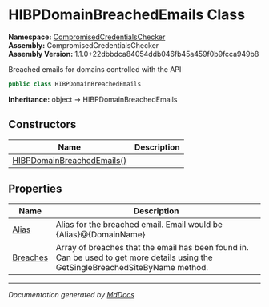 ﻿<!--  
  <auto-generated>   
    The contents of this file were generated by a tool.  
    Changes to this file may be list if the file is regenerated  
  </auto-generated>   
-->

# HIBPDomainBreachedEmails Class

**Namespace:** [CompromisedCredentialsChecker](../index.md)  
**Assembly:** CompromisedCredentialsChecker  
**Assembly Version:** 1.1.0+22dbbdca84054ddb046fb45a459f0b9fcca949b8

Breached emails for domains controlled with the API

```csharp
public class HIBPDomainBreachedEmails
```

**Inheritance:** object → HIBPDomainBreachedEmails

## Constructors

| Name                                                | Description |
| --------------------------------------------------- | ----------- |
| [HIBPDomainBreachedEmails()](constructors/index.md) |             |

## Properties

| Name                               | Description                                                                                                                        |
| ---------------------------------- | ---------------------------------------------------------------------------------------------------------------------------------- |
| [Alias](properties/Alias.md)       | Alias for the breached email. Email would be {Alias}@{DomainName}                                                                  |
| [Breaches](properties/Breaches.md) | Array of breaches that the email has been found in.  Can be used to get more details using the GetSingleBreachedSiteByName method. |

___

*Documentation generated by [MdDocs](https://github.com/ap0llo/mddocs)*
